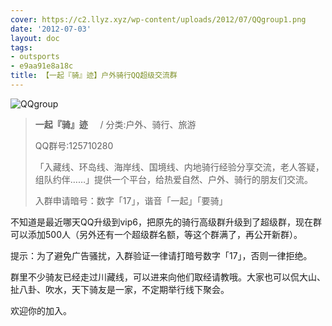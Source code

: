 ```yaml
---
cover: https://c2.llyz.xyz/wp-content/uploads/2012/07/QQgroup1.png
date: '2012-07-03'
layout: doc
tags:
- outsports
- e9aa91e8a18c
title: 【一起『骑』迹】户外骑行QQ超级交流群
---
```


![QQgroup](https://c2.llyz.xyz/wp-content/uploads/2012/07/QQgroup1.png)

> **一起『骑』迹**     / 分类:户外、骑行、旅游
>
> QQ群号:125710280
>
> 「入藏线、环岛线、海岸线、国境线、内地骑行经验分享交流，老人答疑，组队约伴……」提供一个平台，给热爱自然、户外、骑行的朋友们交流。
>
> 入群申请暗号：数字「17」，谐音「一起」「要骑」

不知道是最近哪天QQ升级到vip6，把原先的骑行高级群升级到了超级群，现在群可以添加500人（另外还有一个超级群名额，等这个群满了，再公开新群）。

提示：为了避免广告骚扰，入群验证一律请打暗号数字「17」，否则一律拒绝。

群里不少骑友已经走过川藏线，可以进来向他们取经请教哦。大家也可以侃大山、扯八卦、吹水，天下骑友是一家，不定期举行线下聚会。

欢迎你的加入。
